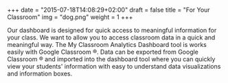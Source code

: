 +++
date = "2015-07-18T14:08:29+02:00"
draft = false
title = "For Your Classroom"
img = "dog.png"
weight = 1
+++

Our dashboard is designed for quick access to meaningful information for your class.  We want to allow you to access classroom data in a quick and meaningful way.  The My Classroom Analytics Dashboard tool is works easily with Google Classroom &reg;.  Data can be exported from Google Classroom &reg; and imported into the dashboard tool where you can quickly view your students' information with easy to understand data visualizations and information boxes.
